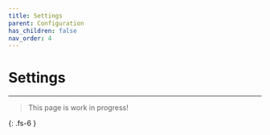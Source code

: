 ```yaml
---
title: Settings
parent: Configuration
has_children: false
nav_order: 4
---
```


# Settings

---

> This page is work in progress!

{: .fs-6 }
